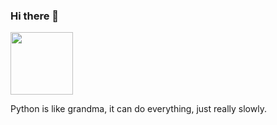 ### Hi there 👋
<img align="center" src="https://gist.github.com/TomAndJerry342/7ca6cb5dabaee72a17490fbe3ca4622c.js" height="100" /></a>

Python is like grandma, it can do everything, just really slowly.

